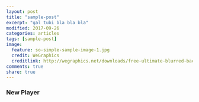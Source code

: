 ```yaml
---
layout: post
title: "sample-post"
excerpt: "gal tubi bla bla bla"
modified: 2017-09-26
categories: articles
tags: [sample-post]
image:
  feature: so-simple-sample-image-1.jpg
  credit: WeGraphics
  creditlink: http://wegraphics.net/downloads/free-ultimate-blurred-background-pack/
comments: true
share: true
---
```

### New Player
<div class="apester-media apester-element" data-media-id="5b7a9ac85131b1587f8cb3b4" data-player="true" height="512" style="height: 640px; max-width: 400px;"><script async="" src="https://static.stg.apester.com/js/sdk/latest/apester-sdk.js"></script>
